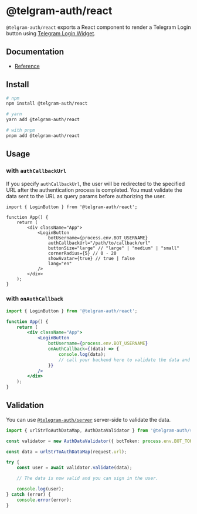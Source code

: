 # @telgram-auth/react

`@telgram-auth/react` exports a React component to render a Telegram Login button using [Telegram Login Widget](https://core.telegram.org/widgets/login).

## Documentation

- [Reference](./docs/README.md)

## Install

```sh
# npm
npm install @telgram-auth/react

# yarn
yarn add @telgram-auth/react

# with pnpm
pnpm add @telgram-auth/react
```

## Usage

### with `authCallbackUrl`

If you specify `authCallbackUrl`, the user will be redirected to the specified URL after the authentication process is completed. You must validate the data sent to the URL as query params before authorizing the user.

<!-- prettier-ignore -->
```tsx title=src/App.tsx
import { LoginButton } from '@telgram-auth/react';

function App() {
    return (
        <div className="App">
            <LoginButton
                botUsername={process.env.BOT_USERNAME}
                authCallbackUrl="/path/to/callback/url"
                buttonSize="large" // "large" | "medium" | "small"
                cornerRadius={5} // 0 - 20
                showAvatar={true} // true | false
                lang="en"
            />
        </div>
    );
}
```

### with `onAuthCallback`

<!-- prettier-ignore -->
```jsx title=src/App.jsx
import { LoginButton } from '@telgram-auth/react';

function App() {
    return (
        <div className="App">
            <LoginButton
                botUsername={process.env.BOT_USERNAME}
                onAuthCallback={(data) => {
                    console.log(data);
                    // call your backend here to validate the data and sign in the user
                }}
            />
        </div>
    );
}
```

## Validation

You can use [`@telegram-auth/server`](../server) server-side to validate the data.

<!-- prettier-ignore -->
```ts title=validate.ts
import { urlStrToAuthDataMap, AuthDataValidator } from '@telgram-auth/server';

const validator = new AuthDataValidator({ botToken: process.env.BOT_TOKEN });

const data = urlStrToAuthDataMap(request.url);

try {
    const user = await validator.validate(data);

    // The data is now valid and you can sign in the user.

    console.log(user);
} catch (error) {
    console.error(error);
}
```
